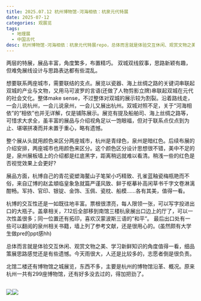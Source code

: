 ```yaml
---
title: 2025.07.12 杭州博物馆-河海相依：杭泉元代特展
date: 2025-07-12
categories: 观展览
tags: 
  - 地理展
  - 中国古代
desc: 杭州博物馆-河海相依：杭泉元代特展repo，总体而言就是体验交互休闲、观赏文物之美、学习新鲜知识的角度值得一看，细品策展思路感觉还是有些遗憾。
---
```



两层的特展，展品丰富，角度繁多，布置精巧。
双城双线叙事，思路新颖有趣，但难免展线设计与思路表达都有些混乱。

想要联系两座城市，需要联结的支点。展览以瓷器、海上丝绸之路的关键词串联起双城的产业与文物，又用马可波罗的言语(还做了人物剪影立牌)串联起双城在元代的社会文化。整体make sense，不过整体对双城的展示较为割裂。沿着路线走，一会儿说杭州，一会儿说泉州，一会儿又展出杭州。双城对照不足，关于“河海相依”的“相依”也并无详解，仅是铺陈展示。展览有提及船舶司、海上丝绸之路等，可惜求大求全，虽丰富的展品与介绍视角足以一饱眼福，但对于联系点仅点到为止、堪堪拼凑而并未置于重心，略有遗憾。

整个展从头就用颜色来区分两座城市，杭州是青绿色，泉州是暗红色。后续布展的介绍安排，两座城市也用颜色来区分。这个颜色区分设计思想很不错，美中不足的是，泉州展板墙上的介绍都是红底黑字，距离稍远就难以看清。稍浅一些的红色是否视觉效果上会更好?

展品方面，杭博自己的青花瓷塑海鳌山子笔架小巧精致、孔雀蓝釉瓷梅瓶艳而不俗，来自辽博的赵孟頫临皇象急就篇严谨风致、鲜于枢摹补高闲草书千字文卷淋漓酣畅。军持、官印、银锭、金饰、玉佩、瓷枕、船模......各有其美，值得一看。

杭博的交互性还是一如既往地丰富。票根很漂亮，每人限领一张，可以写字投进出口的大瓶子。盖章相关，7.12后全部移到南馆三楼杭泉展出口边上的厅了，可以一次性盖很多；同一位置还有拓印，喜欢汉蒙波斯三语的“和平”。
最后出口处有一些可以翻阅的泉州相关书籍，墙上列了参考文献，还是很用心的。(虽然颇有大学生做pre的ppt感hh)

总体而言就是体验交互休闲、观赏文物之美、学习新鲜知识的角度值得一看，细品策展思路感觉还是有些遗憾。今天雨很大，人还是比较多的，志愿者倒是很负责。

北馆二楼还有博物馆之城展览，东西不多，主要是杭州的博物馆沿革、概况。原来杭州一共有299座博物馆，还有好多没去过的，得加把劲了。

<br>
<img src="https://raw.githubusercontent.com/YukinoshitaSherry/qycf_picbed/main/img/20250714233936107.png"><img src="https://raw.githubusercontent.com/YukinoshitaSherry/qycf_picbed/main/img/20250714233916122.png"><br>